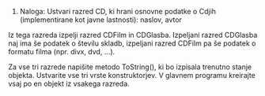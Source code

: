 1. Naloga:
Ustvari razred CD, ki hrani osnovne podatke o Cdjih (implementirane kot javne lastnosti):
naslov, avtor

Iz tega razreda izpelji razred CDFilm in CDGlasba.
Izpeljani razred CDGlasba naj ima še podatek o številu skladb,
izpeljani razred CDFilm pa še podatek o formatu filma (npr. divx, dvd, ...).

Za vse tri razrede napišite metodo ToString(), ki bo izpisala trenutno stanje objekta.
Ustvarite vse tri vrste konstruktorjev.
V glavnem programu kreirajte vsaj po en objekt iz vsakega razreda.
